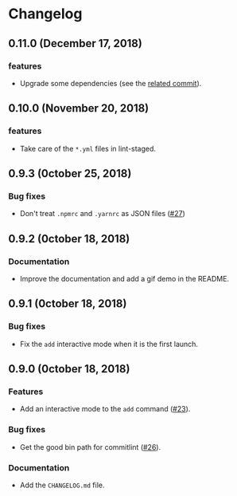 # Changelog

## 0.11.0 (December 17, 2018)

### features

- Upgrade some dependencies (see the [related commit](https://github.com/GuillaumeAmat/knuckle/commit/a77ce1242d410fba246cfdf5d38216ddafbeaf8b)).

## 0.10.0 (November 20, 2018)

### features

- Take care of the `*.yml` files in lint-staged.

## 0.9.3 (0ctober 25, 2018)

### Bug fixes

- Don't treat `.npmrc` and `.yarnrc` as JSON files ([#27](https://github.com/GuillaumeAmat/knuckle/issues/27))

## 0.9.2 (0ctober 18, 2018)

### Documentation

- Improve the documentation and add a gif demo in the README.

## 0.9.1 (0ctober 18, 2018)

### Bug fixes

- Fix the `add` interactive mode when it is the first launch.

## 0.9.0 (0ctober 18, 2018)

### Features

- Add an interactive mode to the `add` command ([#23](https://github.com/GuillaumeAmat/knuckle/issues/23)).

### Bug fixes

- Get the good bin path for commitlint ([#26](https://github.com/GuillaumeAmat/knuckle/issues/26)).

### Documentation

- Add the `CHANGELOG.md` file.
